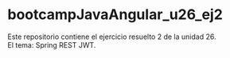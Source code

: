 # bootcampJavaAngular_u26_ej2
Este repositorio contiene el ejercicio resuelto 2 de la unidad 26.  
El tema: Spring REST JWT.
